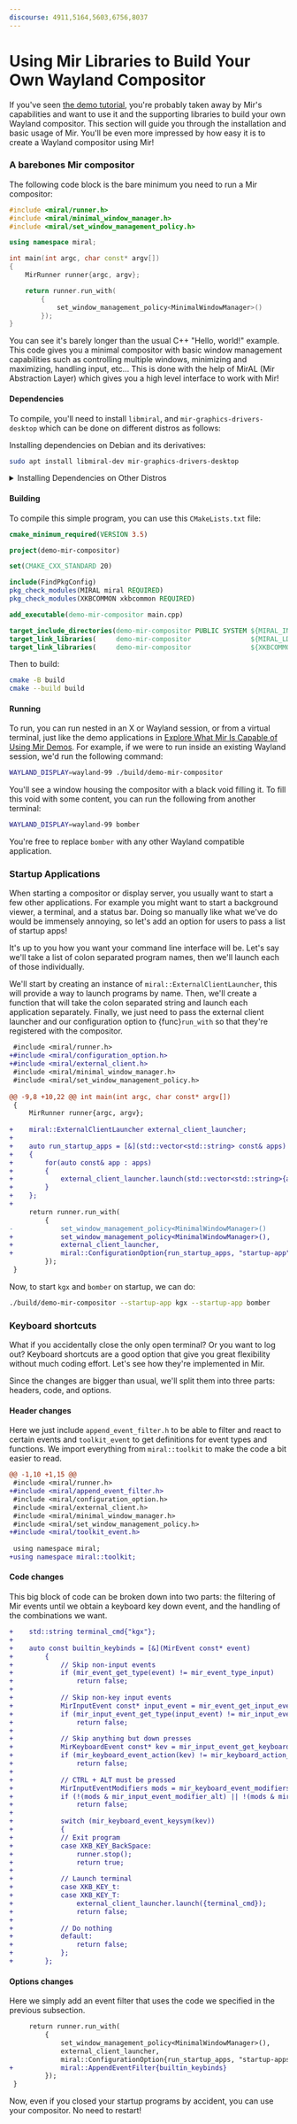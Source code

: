 ```yaml
---
discourse: 4911,5164,5603,6756,8037
---
```


# Using Mir Libraries to Build Your Own Wayland Compositor
If you've seen [the demo tutorial](explore-mir-using-demos), you're probably
taken away by Mir's capabilities and want to use it and the supporting
libraries to build your own Wayland compositor. This section will guide you
through the installation and basic usage of Mir. You'll be even more impressed
by how easy it is to create a Wayland compositor using Mir!

### A barebones Mir compositor

The following code block is the bare minimum you need to run a Mir compositor:
```cpp
#include <miral/runner.h>
#include <miral/minimal_window_manager.h>
#include <miral/set_window_management_policy.h>

using namespace miral;

int main(int argc, char const* argv[])
{
    MirRunner runner{argc, argv};

    return runner.run_with(
        {
            set_window_management_policy<MinimalWindowManager>()
        });
}
```

You can see it's barely longer than the usual C++ "Hello, world!" example. This
code gives you a minimal compositor with basic window management
capabilities such as controlling multiple windows, minimizing and maximizing,
handling input, etc... This is done with the help of MirAL (Mir Abstraction
Layer) which gives you a high level interface to work with Mir!

#### Dependencies
To compile, you'll need to install `libmiral`, and
`mir-graphics-drivers-desktop` which can be done on different distros as
follows:

Installing dependencies on Debian and its derivatives:
```sh
sudo apt install libmiral-dev mir-graphics-drivers-desktop
```

<details>
<summary> Installing Dependencies on Other Distros </summary>

Installing dependencies on Fedora 
```sh
sudo dnf install mir-devel libxkbcommon
```
Installing dependencies on Alpine 
```sh
sudo apk add mir-dev
```
</details>

#### Building
To compile this simple program, you can use this `CMakeLists.txt` file:
```cmake
cmake_minimum_required(VERSION 3.5)

project(demo-mir-compositor)

set(CMAKE_CXX_STANDARD 20)

include(FindPkgConfig)
pkg_check_modules(MIRAL miral REQUIRED)
pkg_check_modules(XKBCOMMON xkbcommon REQUIRED)

add_executable(demo-mir-compositor main.cpp)

target_include_directories(demo-mir-compositor PUBLIC SYSTEM ${MIRAL_INCLUDE_DIRS})
target_link_libraries(     demo-mir-compositor               ${MIRAL_LDFLAGS})
target_link_libraries(     demo-mir-compositor               ${XKBCOMMON_LIBRARIES})
```

Then to build:
```sh
cmake -B build
cmake --build build
```

#### Running
To run, you can run nested in an X or Wayland session, or from a virtual
terminal, just like the demo applications in [Explore What Mir Is Capable of
Using Mir Demos](explore-mir-using-demos.md). For example, if we were to run
inside an existing Wayland session, we'd run the following command:
```sh
WAYLAND_DISPLAY=wayland-99 ./build/demo-mir-compositor 
```
You'll see a window housing the compositor with a black void filling it. To
fill this void with some content, you can run the following from another
terminal:
```sh
WAYLAND_DISPLAY=wayland-99 bomber
```
You're free to replace `bomber` with any other Wayland compatible application.

### Startup Applications
When starting a compositor or display server, you usually want to start a few
other applications. For example you might want to start a background viewer, a
terminal, and a status bar. Doing so manually like what we've do would be
immensely annoying, so let's add an option for users to pass a list of startup
apps!

It's up to you how you want your command line interface will be. Let's say
we'll take a list of colon separated program names, then we'll launch each of
those individually. 

We'll start by creating an instance of `miral::ExternalClientLauncher`, this
will provide a way to launch programs by name. Then, we'll create a function
that will take the colon separated string and launch each application
separately. Finally, we just need to pass the external client launcher and our
configuration option to {func}`run_with` so that they're registered with the
compositor.

```diff
 #include <miral/runner.h>
+#include <miral/configuration_option.h>
+#include <miral/external_client.h>
 #include <miral/minimal_window_manager.h>
 #include <miral/set_window_management_policy.h>
 
@@ -9,8 +10,22 @@ int main(int argc, char const* argv[])
 {
     MirRunner runner{argc, argv};
 
+    miral::ExternalClientLauncher external_client_launcher;
+    
+    auto run_startup_apps = [&](std::vector<std::string> const& apps) 
+    {
+        for(auto const& app : apps)
+        {
+            external_client_launcher.launch(std::vector<std::string>{app}});
+        }
+    };
+
     return runner.run_with(
         {
-            set_window_management_policy<MinimalWindowManager>()
+            set_window_management_policy<MinimalWindowManager>(),
+            external_client_launcher,
+            miral::ConfigurationOption{run_startup_apps, "startup-app", "App to run at startup (can be specified multiple times)"},
         });
 }
```

Now, to start `kgx` and `bomber` on startup, we can do:
```sh
./build/demo-mir-compositor --startup-app kgx --startup-app bomber
```

### Keyboard shortcuts
What if you accidentally close the only open terminal? Or you want to log out?
Keyboard shortcuts are a good option that give you great flexibility without
much coding effort. Let's see how they're implemented in Mir.

Since the changes are bigger than usual, we'll split them into three parts:
headers, code, and options.

#### Header changes
Here we just include `append_event_filter.h` to be able to filter and react to
certain events and `toolkit_event` to get definitions for event types and
functions. We import everything from `miral::toolkit` to make the code a bit
easier to read.
```diff
@@ -1,10 +1,15 @@
 #include <miral/runner.h>
+#include <miral/append_event_filter.h>
 #include <miral/configuration_option.h>
 #include <miral/external_client.h>
 #include <miral/minimal_window_manager.h>
 #include <miral/set_window_management_policy.h>
+#include <miral/toolkit_event.h>
 
 using namespace miral;
+using namespace miral::toolkit;
```
 
#### Code changes
This big block of code can be broken down into two parts: the filtering of
Mir events until we obtain a keyboard key down event, and the handling of the
combinations we want.

```diff
+    std::string terminal_cmd{"kgx"};
+
+    auto const builtin_keybinds = [&](MirEvent const* event)
+        {
+            // Skip non-input events
+            if (mir_event_get_type(event) != mir_event_type_input)
+                return false;
+
+            // Skip non-key input events
+            MirInputEvent const* input_event = mir_event_get_input_event(event);
+            if (mir_input_event_get_type(input_event) != mir_input_event_type_key)
+                return false;
+
+            // Skip anything but down presses
+            MirKeyboardEvent const* kev = mir_input_event_get_keyboard_event(input_event);
+            if (mir_keyboard_event_action(kev) != mir_keyboard_action_down)
+                return false;
+
+            // CTRL + ALT must be pressed
+            MirInputEventModifiers mods = mir_keyboard_event_modifiers(kev);
+            if (!(mods & mir_input_event_modifier_alt) || !(mods & mir_input_event_modifier_ctrl))
+                return false;
+
+            switch (mir_keyboard_event_keysym(kev))
+            {
+            // Exit program
+            case XKB_KEY_BackSpace:
+                runner.stop();
+                return true;
+
+            // Launch terminal
+            case XKB_KEY_t:
+            case XKB_KEY_T:
+                external_client_launcher.launch({terminal_cmd});
+                return false;
+
+            // Do nothing
+            default:
+                return false;
+            };
+        };
```

#### Options changes
Here we simply add an event filter that uses the code we specified in the previous subsection.

```diff
     return runner.run_with(
         {
             set_window_management_policy<MinimalWindowManager>(),
             external_client_launcher,
             miral::ConfigurationOption{run_startup_apps, "startup-apps", "Colon separated list of startup apps", ""},
+            miral::AppendEventFilter{builtin_keybinds}
         });
 }
```

Now, even if you closed your startup programs by accident, you can use your compositor. No need to restart!
